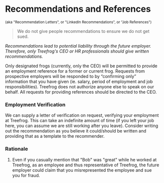 # Recommendations and References
<small>(aka "Recommendation Letters", or "LinkedIn Recommendations", or "Job References")</small>

> We do not give people recommendations to ensure we do not get sued.

*Recommendations lead to potential liability through the future employer. Therefore, only Treefrog's CEO or HR professionals should give written recommendations.*

Only designated frogs (currently, only the CEO) will be permitted to provide an employment reference for a former or current frog.  Requests from prospective employers will be responded to by “confirming only” information that you have given (ie. salary, period of employment and job responsibilities).  Treefrog does not authorize anyone else to speak on our behalf.  All requests for providing references should be directed to the CEO.
 
### Employment Verification

We can supply a letter of verification on request, verifying your employment at Treefrog. This can take an indefinite amount of time (if you left your job here, you can assume we are still working after you leave). Consider writing out the recommendation as you believe it could/should be written and providing that as a template to the recommender.

### Rationale

1. Even if you casually mention that "Bob" was "great" while he worked at Treefrog, as an employee and thus representative of Treefrog, the future employer could claim that you misrepresented the employee and sue you for fraud.

 
